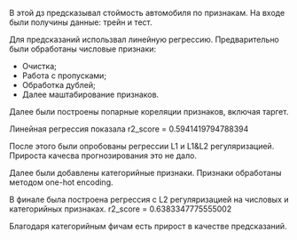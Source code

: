 В этой дз предсказывал стоймость автомобиля по признакам. 
На входе были получины данные: трейн и тест.

Для предсказаний использвал линейную регрессию.
Предварительно были обработаны числовые признаки:
- Очистка;
- Работа с пропусками;
- Обработка дублей;
- Далее маштабирование признаков. 

Далее были построены попарные кореляции признаков, включая таргет.

Линейная регрессия показала r2_score = 0.5941419794788394

После этого были опробованы регрессии L1 и L1&L2 регуляризацией.
Прироста качесва прогнозирования это не дало.

Далее были добавлены категорийные признаки. 
Признаки обработаны методом one-hot encoding.

В финале была построена регрессия с L2 регуляризацией на числовых и категорийных признаках.
r2_score = 0.6383347775555002

Благодаря категорийным фичам есть прирост в качестве предсказаний.

